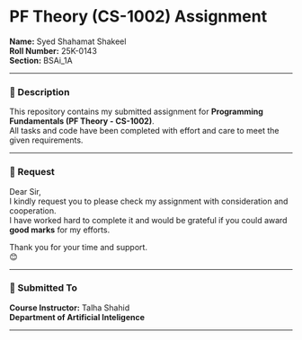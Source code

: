 # PF Theory (CS-1002) Assignment

**Name:** Syed Shahamat Shakeel  
**Roll Number:** 25K-0143  
**Section:** BSAi_1A

---

### 📘 Description
This repository contains my submitted assignment for **Programming Fundamentals (PF Theory - CS-1002)**.  
All tasks and code have been completed with effort and care to meet the given requirements.

---

### 🙏 Request
Dear Sir,  
I kindly request you to please check my assignment with consideration and cooperation.  
I have worked hard to complete it and would be grateful if you could award **good marks** for my efforts.  

Thank you for your time and support.  
😊

---

### 📅 Submitted To
**Course Instructor:** Talha Shahid  
**Department of Artificial Inteligence**

---

